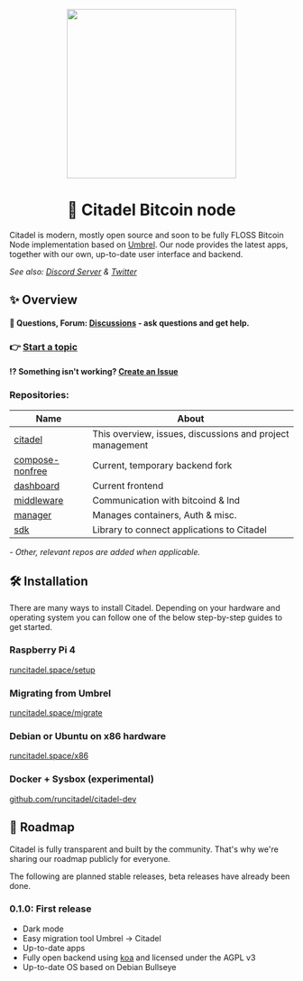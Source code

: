 <p align="center">
  <img height="300" src="https://avatars.githubusercontent.com/u/86734767">
  <h1 align="center">🏰 Citadel Bitcoin node</h1>
</p>

Citadel is modern, mostly open source and soon to be fully FLOSS Bitcoin Node implementation based on [Umbrel](https://github.com/getumbrel/umbrel).
Our node provides the latest apps, together with our own, up-to-date user interface and backend.

*See also: [Discord Server](https://discord.gg/6U3kM2cjdB) & [Twitter](https://twitter.com/runcitadel)*

## ✨ Overview

#### 💬 Questions, Forum: **[Discussions](https://github.com/runcitadel/citadel/discussions)** - ask questions and get help.
### 👉 [Start a topic](https://github.com/runcitadel/citadel/discussions/new)
#### ⁉ Something isn't working? [Create an Issue](https://github.com/runcitadel/citadel/issues/new)

### Repositories:

| Name | About |
| --- | --- |
| [citadel](https://github.com/runcitadel/citadel/) | This overview, issues, discussions and project management |
| [compose-nonfree](https://github.com/runcitadel/compose-nonfree) | Current, temporary backend fork |
| [dashboard](https://github.com/runcitadel/dashboard) | Current frontend |
| [middleware](https://github.com/runcitadel/middleware) | Communication with bitcoind & lnd |
| [manager](https://github.com/runcitadel/manager) | Manages containers, Auth & misc. |
| [sdk](https://github.com/runcitadel/sdk) | Library to connect applications to Citadel |

*- Other, relevant repos are added when applicable.*

## 🛠️ Installation

There are many ways to install Citadel. Depending on your hardware and operating system you can follow one of the below step-by-step guides to get started.

### Raspberry Pi 4

[runcitadel.space/setup](https://runcitadel.space/setup)

### Migrating from Umbrel

[runcitadel.space/migrate](https://runcitadel.space/migrate)

### Debian or Ubuntu on x86 hardware

[runcitadel.space/x86](https://runcitadel.space/x86)

### Docker + Sysbox (experimental)

[github.com/runcitadel/citadel-dev](https://github.com/runcitadel/citadel-dev)

## 🧭 Roadmap

Citadel is fully transparent and built by the community. That's why we're sharing our roadmap publicly for everyone.

The following are planned stable releases, beta releases have already been done.

### 0.1.0: First release

- Dark mode
- Easy migration tool Umbrel -> Citadel
- Up-to-date apps
- Fully open backend using [koa](https://github.com/koajs/koa) and licensed under the AGPL v3
- Up-to-date OS based on Debian Bullseye

